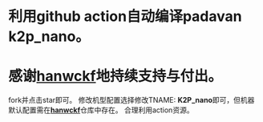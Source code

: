 # **利用github action自动编译padavan k2p_nano**。
# **感谢[**hanwckf**](https://github.com/hanwckf/rt-n56u)地持续支持与付出。**
fork并点击star即可。
修改机型配置选择修改TNAME: **K2P_nano**即可，但机器默认配置需在[**hanwckf**](https://github.com/hanwckf/rt-n56u)仓库中存在。
合理利用action资源。
